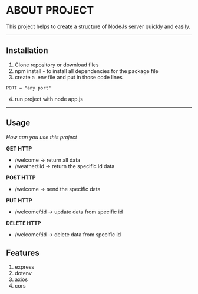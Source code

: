 # ABOUT PROJECT
This project helps to create a structure of NodeJs server quickly and easily.

***

## Installation
1. Clone repository or download files
2. npm install - to install all dependencies for the package file
3. create a .env file and put in those code lines
```
PORT = "any port"
```
4. run project with node app.js

***
## Usage

_How can you use this project_

**GET HTTP**

* /welcome -> return all data
* /weather/:id -> return the specific id data

**POST HTTP**

* /welcome -> send the specific data

**PUT HTTP**

* /welcome/:id -> update data from specific id

**DELETE HTTP**

* /welcome/:id -> delete data from specific id 


## Features
1. express
2. dotenv
3. axios
4. cors